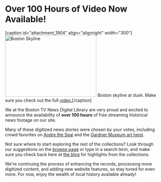 # Over 100 Hours of Video Now Available!

[caption id="attachment_1904" align="alignright" width="300"]<a
href="http://bostonlocaltv.org/blog/wp-content/uploads/2013/10/barcode339507_thumbnail.jpg"><img
class="size-medium wp-image-1904" alt="Boston Skyline"
src="http://bostonlocaltv.org/blog/wp-content/uploads/2013/10/barcode339507_thumbnail-300x202.jpg"
width="300" height="202" /></a> Boston skyline at dusk. Make sure you check
out the full <a
href="http://bostonlocaltv.org/catalog/V_KMRAPIMFFCQP5T2">video.</a>[/caption]

We at the Boston TV News Digital Library are very proud and excited to
announce the availability of <strong>over 100 hours</strong> of free streaming
historical news footage on our
site.

Many of these digitized news stories were chosen by your votes, including
crowd favorites on <a
href="http://bostonlocaltv.org/catalog?utf8=%E2%9C%93&amp;q=andre+the+seal&amp;search_field=all_fields&amp;x=0&amp;y=0">Andre
the Seal</a> and the <a
href="http://bostonlocaltv.org/catalog?utf8=%E2%9C%93&amp;q=gardner+museum+art+theft&amp;search_field=all_fields&amp;utf8=%E2%9C%93&amp;x=0&amp;y=0&amp;x=0&amp;y=0">Gardner
Museum art
heist</a>.

Not sure where to start exploring the rest of the collections? Look through
our suggestions on the <a href="http://bostonlocaltv.org/catalog">browse
page</a> or type in a search term, and make sure you check back here at <a
href="http://bostonlocaltv.org/blog/">the blog</a> for highlights from the
collections.

We're continuing the process of enhancing the records, processing more
digitized content, and adding new website features, so stay tuned for even
more. For now, enjoy the wealth of local history available
already!